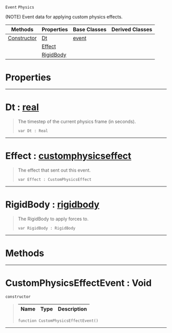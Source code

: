  `Event` `Physics`



(NOTE) Event data for applying custom physics effects.

|Methods|Properties|Base Classes|Derived Classes|
|---|---|---|---|
|[ Constructor](https://plasmaengine.github.io/PlasmaDocs/Plasma1/C++/code_reference/class_reference/customphysicseffectevent.md#customphysicseffectevent)|[ Dt](https://plasmaengine.github.io/PlasmaDocs/Plasma1/C++/code_reference/class_reference/customphysicseffectevent.md#dt-plasma-engine-documenta)|[event](https://plasmaengine.github.io/PlasmaDocs/Plasma1/C++/code_reference/class_reference/event.md)| |
| |[ Effect](https://plasmaengine.github.io/PlasmaDocs/Plasma1/C++/code_reference/class_reference/customphysicseffectevent.md#effect-plasma-engine-docum)| | |
| |[ RigidBody](https://plasmaengine.github.io/PlasmaDocs/Plasma1/C++/code_reference/class_reference/customphysicseffectevent.md#rigidbody-plasma-engine-do)| | |


 #  Properties


---  
 #  Dt : [real](https://plasmaengine.github.io/PlasmaDocs/Plasma1/C++/code_reference/lightning_base_types/real.md)

> The timestep of the current physics frame (in seconds).
> ``` lang=cpp, name=Lightning
> var Dt : Real


---  
 #  Effect : [customphysicseffect](https://plasmaengine.github.io/PlasmaDocs/Plasma1/C++/code_reference/class_reference/customphysicseffect.md)

> The effect that sent out this event.
> ``` lang=cpp, name=Lightning
> var Effect : CustomPhysicsEffect


---  
 #  RigidBody : [rigidbody](https://plasmaengine.github.io/PlasmaDocs/Plasma1/C++/code_reference/class_reference/rigidbody.md)

> The RigidBody to apply forces to.
> ``` lang=cpp, name=Lightning
> var RigidBody : RigidBody


---  
 #  Methods


---  
 #  CustomPhysicsEffectEvent : Void

 `constructor`

> 
> |Name|Type|Description|
> |---|---|---|
> ``` lang=cpp, name=Lightning
> function CustomPhysicsEffectEvent()
> ``` 


---  
 

 